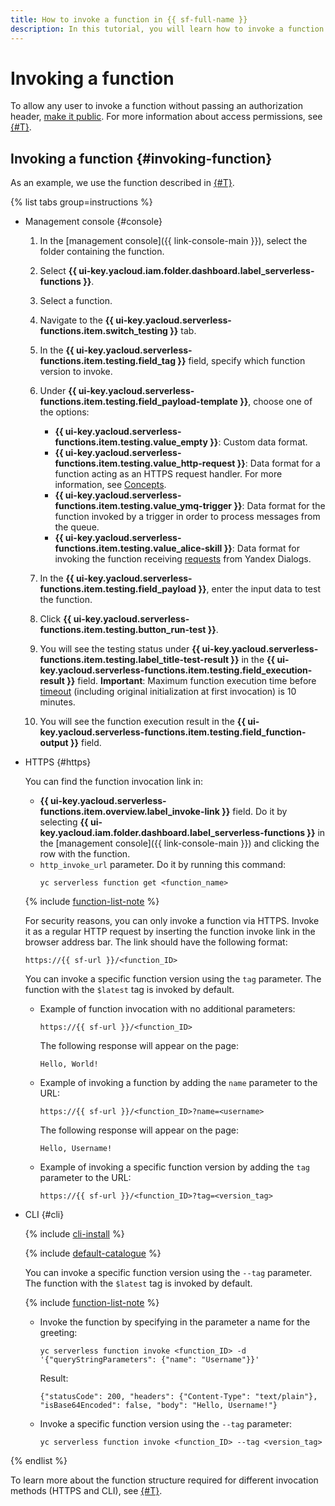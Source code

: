 ```yaml
---
title: How to invoke a function in {{ sf-full-name }}
description: In this tutorial, you will learn how to invoke a function in {{ sf-full-name }}.
---
```


# Invoking a function

To allow any user to invoke a function without passing an authorization header, [make it public](./function-public.md). For more information about access permissions, see [{#T}](../../security/index.md).

## Invoking a function {#invoking-function}

As an example, we use the function described in [{#T}](../function/version-manage.md).

{% list tabs group=instructions %}

- Management console {#console}

    1. In the [management console]({{ link-console-main }}), select the folder containing the function.

    1. Select **{{ ui-key.yacloud.iam.folder.dashboard.label_serverless-functions }}**.

    1. Select a function.

    1. Navigate to the **{{ ui-key.yacloud.serverless-functions.item.switch_testing }}** tab.

    1. In the **{{ ui-key.yacloud.serverless-functions.item.testing.field_tag }}** field, specify which function version to invoke.

    1. Under **{{ ui-key.yacloud.serverless-functions.item.testing.field_payload-template }}**, choose one of the options:

        * **{{ ui-key.yacloud.serverless-functions.item.testing.value_empty }}**: Custom data format.
        * **{{ ui-key.yacloud.serverless-functions.item.testing.value_http-request }}**: Data format for a function acting as an HTTPS request handler. For more information, see [Concepts](../../concepts/function-invoke.md).
        * **{{ ui-key.yacloud.serverless-functions.item.testing.value_ymq-trigger }}**: Data format for the function invoked by a trigger in order to process messages from the queue.
        * **{{ ui-key.yacloud.serverless-functions.item.testing.value_alice-skill }}**: Data format for invoking the function receiving [requests](https://yandex.ru/dev/dialogs/alice/doc/request.html) from Yandex Dialogs.

    1. In the **{{ ui-key.yacloud.serverless-functions.item.testing.field_payload }}**, enter the input data to test the function.

    1. Click **{{ ui-key.yacloud.serverless-functions.item.testing.button_run-test }}**.

    1. You will see the testing status under **{{ ui-key.yacloud.serverless-functions.item.testing.label_title-test-result }}** in the **{{ ui-key.yacloud.serverless-functions.item.testing.field_execution-result }}** field. **Important**: Maximum function execution time before [timeout](../../operations/function/version-manage.md) (including original initialization at first invocation) is 10 minutes.

    1. You will see the function execution result in the **{{ ui-key.yacloud.serverless-functions.item.testing.field_function-output }}** field.

- HTTPS {#https}

    You can find the function invocation link in:
    * **{{ ui-key.yacloud.serverless-functions.item.overview.label_invoke-link }}** field. Do it by selecting **{{ ui-key.yacloud.iam.folder.dashboard.label_serverless-functions }}** in the [management console]({{ link-console-main }}) and clicking the row with the function.
    * `http_invoke_url` parameter. Do it by running this command:
        ```
        yc serverless function get <function_name>
        ```

    {% include [function-list-note](../../../_includes/functions/function-list-note.md) %}

    For security reasons, you can only invoke a function via HTTPS. Invoke it as a regular HTTP request by inserting the function invoke link in the browser address bar. The link should have the following format:

    ```
    https://{{ sf-url }}/<function_ID>
    ```

    You can invoke a specific function version using the `tag` parameter. The function with the `$latest` tag is invoked by default.

    * Example of function invocation with no additional parameters:

        ```
        https://{{ sf-url }}/<function_ID>
        ```

        The following response will appear on the page:

        ```
        Hello, World!
        ```

    * Example of invoking a function by adding the `name` parameter to the URL:

        ```
        https://{{ sf-url }}/<function_ID>?name=<username>
        ```

        The following response will appear on the page:

        ```
        Hello, Username!
        ```
    * Example of invoking a specific function version by adding the `tag` parameter to the URL:

        ```
        https://{{ sf-url }}/<function_ID>?tag=<version_tag>
        ```

- CLI {#cli}

    {% include [cli-install](../../../_includes/cli-install.md) %}

    {% include [default-catalogue](../../../_includes/default-catalogue.md) %}

    You can invoke a specific function version using the `--tag` parameter. The function with the `$latest` tag is invoked by default.

    {% include [function-list-note](../../../_includes/functions/function-list-note.md) %}

    * Invoke the function by specifying in the parameter a name for the greeting:

        ```
        yc serverless function invoke <function_ID> -d '{"queryStringParameters": {"name": "Username"}}'
        ```

        Result:

        ```
        {"statusCode": 200, "headers": {"Content-Type": "text/plain"}, "isBase64Encoded": false, "body": "Hello, Username!"}
        ```
    * Invoke a specific function version using the `--tag` parameter:

        ```
        yc serverless function invoke <function_ID> --tag <version_tag>
        ```


{% endlist %}

To learn more about the function structure required for different invocation methods (HTTPS and CLI), see [{#T}](../../concepts/function-invoke.md).